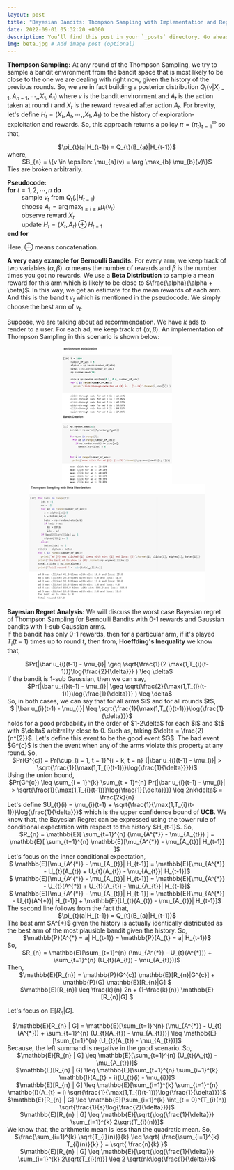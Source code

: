 ```yaml
---
layout: post
title: "Bayesian Bandits: Thompson Sampling with Implementation and Regret Analysis"
date: 2022-09-01 05:32:20 +0300
description: You’ll find this post in your `_posts` directory. Go ahead and edit it and re-build the site to see your changes. # Add post description (optional)
img: beta.jpg # Add image post (optional)
---
```


<strong>Thompson Sampling:</strong> At any round of the Thompson Sampling, we try to sample a bandit environment from the bandit space that is most likely to be close to the one we are dealing with right now, given the history of the previous rounds. So, we are in fact building a posterior distribution $Q_{t}(v | X_{t-1}, A_{n-1},\cdots, ,X_{1}, A_{1})$ where $v$ is the bandit environment and $A_{t}$ is the action taken at round $t$ and $X_{t}$ is the reward revealed after action $A_{t}$. For brevity, let's define $H_{t} = (X_{t}, A_{t},\cdots, ,X_{1}, A_{1})$ to be the history of exploration-exploitation and rewards. So, this approach returns a policy $\pi = (\pi_{t})_{t=1}^{\infty}$ so that,    
<center>$\pi_{t}(a|H_{t-1}) = Q_{t}(B_{a}|H_{t-1})$</center>
where, 
<center>$B_{a} = \{v \in \epsilon: \mu_{a}(v) = \arg \max_{b} \mu_{b}(v)\}$</center>
Ties are broken arbitrarily.

<strong>Pseudocode:</strong>      
<strong>for</strong> $t = 1, 2, \cdots , n$ <strong>do</strong>     
$\quad\quad$sample $v_{t}$ from $Q_{t}(.|H_{t-1})$     
$\quad\quad$choose $A_{t} = \arg \max_{1 \leq i \leq k} \mu_{i}(v_{t})$    
$\quad\quad$observe reward $X_{t}$     
$\quad\quad$update $H_{t} = (X_{t}, A_{t}) \oplus H_{t-1}$    
<strong>end for</strong>      

Here, $\oplus$ means concatenation.

<strong>A very easy example for Bernoulli Bandits:</strong> For every arm, we keep track of two variables $(\alpha, \beta)$. $\alpha$ means the number of rewards and $\beta$ is the number times you got no rewards. We use a <strong>Beta Distribution</strong> to sample a mean reward for this arm which is likely to be close to $\frac{\alpha}{\alpha + \beta}$. In this way, we get an estimate for the mean rewards of each arm. And this is the bandit $v_{t}$ which is mentioned in the pseudocode. We simply choose the best arm of $v_{t}$.    

Suppose, we are talking about ad recommendation. We have $k$ ads to render to a user. For each ad, we keep track of $(\alpha, \beta)$. An implementation of Thompson Sampling in this scenario is shown below:



<img src = "/assets/img/thompson1.jpg" height = "50%" width = "50%" style = "display: block; margin-left: auto; margin-right: auto;">
<img src = "/assets/img/thompson2.jpg" height = "50%" width = "50%" style = "display: block; margin-left: auto; margin-right: auto;">
<img src = "/assets/img/thompson4.jpg" height = "80%" width = "80%" style = "display: block; margin-left: auto; margin-right: auto;"> 


 <strong>Bayesian Regret Analysis:</strong> We will discuss the worst case Bayesian regret of Thompson Sampling for Bernoulli Bandits with 0-1 rewards and Gaussian bandits with 1-sub Gaussian arms.   
If the bandit has only 0-1 rewards, then for a particular arm, if it's played $T_{i}(t-1)$ times up to round $t$, then from, <strong>Hoeffding's Inequality</strong> we know that,    
<center>$Pr(|\bar u_{i}(t-1) - \mu_{i}| \geq \sqrt{\frac{1}{2 \max(1,T_{i}(t-1))}\log{\frac{2}{\delta}}} ) \leq \delta$</center>
If the bandit is 1-sub Gaussian, then we can say,    
<center>$Pr(|\bar u_{i}(t-1) - \mu_{i}| \geq \sqrt{\frac{2}{\max(1,T_{i}(t-1))}\log{\frac{1}{\delta}}} ) \leq \delta$</center>
So, in both cases, we can say that for all arms $i$ and for all rounds $t$,    
<center>$ |\bar u_{i}(t-1) - \mu_{i}| \leq \sqrt{\frac{1}{\max(1,T_{i}(t-1))}\log{\frac{1}{\delta}}}$</center>
holds for a good probability in the order of $1-2\delta$ for each $i$ and $t$ with $\delta$ arbitrality close to 0. Such as, taking $\delta = \frac{2}{n^{2}}$.
Let's define this event to be the good event $G$. The bad event $G^{c}$ is then the event when any of the arms violate this property at any round.
So, <center>$Pr(G^{c}) = Pr(\cup_{i = 1, t = 1}^{i = k, t = n} {|\bar u_{i}(t-1) - \mu_{i}| > \sqrt{\frac{1}{\max(1,T_{i}(t-1))}\log{\frac{1}{\delta}}}})$ </center>
Using the union bound,
<center>$Pr(G^{c}) \leq \sum_{i = 1}^{k} \sum_{t = 1}^{n} Pr(|\bar u_{i}(t-1) - \mu_{i}| > \sqrt{\frac{1}{\max(1,T_{i}(t-1))}\log{\frac{1}{\delta}}}) \leq 2nk\delta$ = \frac{2k}{n}</center>
Let's define $U_{t}(i) = \mu_{i}(t-1) + \sqrt{\frac{1}{\max(1,T_{i}(t-1))}\log{\frac{1}{\delta}}}$ which is the upper confidence bound of <strong>UCB</strong>.
We know that, the Bayesian Regret can be expressed using the tower rule of conditional expectation with respect to the history $H_{t-1}$. So,    
<center>$R_{n} = \mathbb{E}[ \sum_{t=1}^{n} (\mu_{A^{*}} - \mu_{A_{t}}) ] =   \mathbb{E}[ \sum_{t=1}^{n} \mathbb{E}[\mu_{A^{*}} - \mu_{A_{t}}| H_{t-1}] ]$</center>
Let's focus on the inner conditional expectation,   
<center>$ \mathbb{E}[\mu_{A^{*}} - \mu_{A_{t}}| H_{t-1}] = \mathbb{E}[\mu_{A^{*}} - U_{t}(A_{t}) + U_{t}(A_{t}) - \mu_{A_{t}}| H_{t-1}]$</center>
<center>$ \mathbb{E}[\mu_{A^{*}} - \mu_{A_{t}}| H_{t-1}] = \mathbb{E}[\mu_{A^{*}} - U_{t}(A^{*}) + U_{t}(A_{t}) - \mu_{A_{t}}| H_{t-1}]$</center>
<center>$ \mathbb{E}[\mu_{A^{*}} - \mu_{A_{t}}| H_{t-1}] = \mathbb{E}[\mu_{A^{*}} - U_{t}(A^{*})| H_{t-1}] + \mathbb{E}[U_{t}(A_{t}) - \mu_{A_{t}}| H_{t-1}]$</center>
The second line follows from the fact that, 
<center>$\pi_{t}(a|H_{t-1}) = Q_{t}(B_{a}|H_{t-1})$</center>
The best arm $A^{*}$ given the history is actually identically distributed as the best arm of the most plausible bandit given the history. So,    
<center>$\mathbb{P}(A^{*} = a| H_{t-1}) = \mathbb{P}(A_{t} = a| H_{t-1})$</center>
So, 
<center> $R_{n} = \mathbb{E}[\sum_{t=1}^{n} (\mu_{A^{*}} - U_{t}(A^{*})) + \sum_{t=1}^{n} (U_{t}(A_{t}) - \mu_{A_{t}})]$</center>
Then,
<center>$\mathbb{E}[R_{n}] = \mathbb{P}(G^{c}) \mathbb{E}[R_{n}|G^{c}] + \mathbb{P}(G) \mathbb{E}[R_{n}|G] $ </center>
<center>$\mathbb{E}[R_{n}] \leq \frac{k}{n} 2n + (1-\frac{k}{n}) \mathbb{E}[R_{n}|G] $ </center>

Let's focus on $\mathbb{E}[R_{n} | G]$. 
<center>$\mathbb{E}[R_{n} | G] = \mathbb{E}[\sum_{t=1}^{n} (\mu_{A^{*}} - U_{t}(A^{*})) + \sum_{t=1}^{n} (U_{t}(A_{t}) - \mu_{A_{t}})] \leq \mathbb{E}[\sum_{t=1}^{n} (U_{t}(A_{t}) - \mu_{A_{t}})]$</center>
Because, the left summand is negative in the good scenario. So,    
<center>$\mathbb{E}[R_{n} | G] \leq \mathbb{E}[\sum_{t=1}^{n} (U_{t}(A_{t}) - \mu_{A_{t}})]$</center>
<center>$\mathbb{E}[R_{n} | G] \leq \mathbb{E}[\sum_{t=1}^{n} \sum_{i=1}^{k} \mathbb{I}(A_{t} = i)(U_{t}(i) - \mu_{i})]$</center>
<center>$\mathbb{E}[R_{n} | G] \leq \mathbb{E}[\sum_{i=1}^{k} \sum_{t=1}^{n} \mathbb{I}(A_{t} = i) \sqrt{\frac{1}{\max(1,T_{i}(t-1))}\log{\frac{1}{\delta}}}]$</center>
<center>$\mathbb{E}[R_{n} | G] \leq \mathbb{E}[\sum_{i=1}^{k} \int_{t = 0}^{T_{i}(n)} \sqrt{\frac{1}{s}\log{\frac{2}{\delta}}}]$</center>
<center>$\mathbb{E}[R_{n} | G] \leq \mathbb{E}[\sqrt{\log{\frac{1}{\delta}}} \sum_{i=1}^{k} 2\sqrt{T_{i}(n)}]$</center>
We know that, the arithmetic mean is less than the quadratic mean. So,   
<center>$\frac{\sum_{i=1}^{k} \sqrt{T_{i}(n)}}{k} \leq \sqrt{ \frac{\sum_{i=1}^{k} T_{i}(n)}{k} } = \sqrt{ \frac{n}{k} }$</center>
<center>$\mathbb{E}[R_{n} | G] \leq \mathbb{E}[\sqrt{\log{\frac{1}{\delta}}} \sum_{i=1}^{k} 2\sqrt{T_{i}(n)}] \leq 2 \sqrt{nk\log{\frac{1}{\delta}}}$</center>
